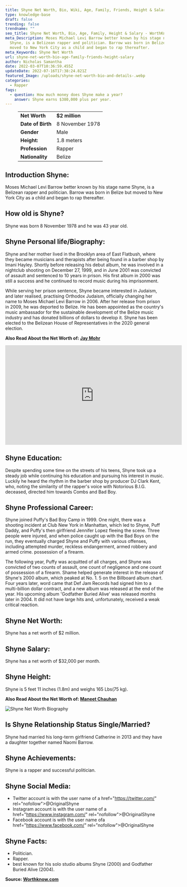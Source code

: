 ```yaml
---
title: Shyne Net Worth, Bio, Wiki, Age, Family, Friends, Height & Salary
type: knowledge-base
draft: false
trending: false
trendname: ""
seo_title: Shyne Net Worth, Bio, Age, Family, Height & Salary - WorthKnow
meta_Description: Moses Michael Levi Barrow better known by his stage name
  Shyne, is a Belizean rapper and politician. Barrow was born in Belize but
  moved to New York City as a child and began to rap thereafter.
meta_Keywords: Shyne Net Worth
url: shyne-net-worth-bio-age-family-friends-height-salary
author: Nicholas Samantha
date: 2022-03-07T10:36:59.455Z
updateDate: 2022-07-16T17:38:24.821Z
featured_Image: /uploads/shyne-net-worth-bio-and-details-.webp
categories:
  - Rapper
faqs:
  - question: How much money does Shyne make a year?
    answer: Shyne earns $380,000 plus per year.
---
```

<figure class="wp-block-table is-style-stripes">
  <table>
    <tbody>
      <tr>
        <td>
          <strong>Net Worth</strong>
        </td>
        <td>
          <strong>$2 million</strong>
        </td>
      </tr>
      <tr>
        <td>
          <strong>Date of Birth</strong>
        </td>
        <td>8 November 1978</td>
      </tr>
      <tr>
        <td>
          <strong>Gender</strong>
        </td>
        <td>Male</td>
      </tr>
      <tr>
        <td>
          <strong>Height:</strong>
        </td>
        <td>1.8 meters</td>
      </tr>
      <tr>
        <td>
          <strong>Profession</strong>
        </td>
        <td>Rapper</td>
      </tr>
      <tr>
        <td>
          <strong>Nationality</strong>
        </td>
        <td>Belize</td>
      </tr>
    </tbody>
  </table>
</figure>

## Introduction Shyne:

Moses Michael Levi Barrow better known by his stage name Shyne, is a Belizean rapper and politician. Barrow was born in Belize but moved to New York City as a child and began to rap thereafter.

## How old is Shyne?

Shyne was born 8 November 1978 and he was 43 year old.

## Shyne Personal life/Biography:

Shyne and her mother lived in the Brooklyn area of ​​East Flatbush, where they became musicians and therapists after being found in a barber shop by Imani Hayley. Shortly before releasing his debut album, he was involved in a nightclub shooting on December 27, 1999, and in June 2001 was convicted of assault and sentenced to 10 years in prison. His first album in 2000 was still a success and he continued to record music during his imprisonment.

While serving her prison sentence, Shyne became interested in Judaism, and later realised, practising Orthodox Judaism, officially changing her name to Moses Michael Levi Barrow in 2006. After her release from prison in 2009, he was deported to Belize. He has been appointed as the country's music ambassador for the sustainable development of the Belize music industry and has donated billions of dollars to develop it. Shyne has been elected to the Belizean House of Representatives in the 2020 general election.

**Also Read About the Net Worth of: <a href="https://worthknow.com/jay-mohr-net-worth-bio-wiki-age-family-friends-height-salary/" target="_blank" rel="noopener">Jay Mohr</a>**

<iframe width="560" height="315" src="https://www.youtube.com/embed/rSsUkuc85vI" title="YouTube video player" frameborder="0" allow="accelerometer; autoplay; clipboard-write; encrypted-media; gyroscope; picture-in-picture" allowfullscreen></iframe>

## Shyne Education:

Despite spending some time on the streets of his teens, Shyne took up a steady job while continuing his education and pursuing his interest in music. Luckily he heard the rhythm in the barber shop by producer DJ Clark Kent, who, noting the similarity of the rapper's voice with Notorious B.I.G. deceased, directed him towards Combs and Bad Boy.

## Shyne Professional Career:

Shyne joined Puffy's Bad Boy Camp in 1999. One night, there was a shooting incident at Club New York in Manhattan, which led to Shyne, Puff Daddy, and Puffy's then girlfriend Jennifer Lopez fleeing the scene. Three people were injured, and when police caught up with the Bad Boys on the run, they eventually charged Shyne and Puffy with various offenses, including attempted murder, reckless endangerment, armed robbery and armed crime. possession of a firearm.

The following year, Puffy was acquitted of all charges, and Shyne was convicted of two counts of assault, one count of negligence and one count of possession of a firearm. Shame helped generate interest in the release of Shyne's 2000 album, which peaked at No. 1. 5 on the Billboard album chart. Four years later, word came that Def Jam Records had signed him to a multi-billion dollar contract, and a new album was released at the end of the year. His upcoming album 'Godfather Buried Alive' was released months later in 2004. It did not have large hits and, unfortunately, received a weak critical reaction.

## Shyne Net Worth:

Shyne has a net worth of $2 million.

## Shyne Salary:

Shyne has a net worth of $32,000 per month.

## Shyne Height:

Shyne is 5 feet 11 inches (1.8m) and weighs 165 Lbs(75 kg).

**Also Read About the Net Worth of: <a href="https://worthknow.com/maneet-chauhan-net-worth-bio-wiki-age-family-friends-height-salary/" target="_blank" rel="noopener">Maneet Chauhan</a>**

![Shyne Net Worth Biography](/uploads/shyne-net-worth.webp)

## Is Shyne Relationship Status Single/Married?

Shyne had married his long-term girlfriend Catherine in 2013 and they have a daughter together named Naomi Barrow.

## Shyne Achievements:

Shyne is a rapper and successful politician.

## Shyne Social Media:

* Twitter account is with the user name of a href="[](https://bbquing.com/)https://twitter.com/" rel="nofollow">@OriginalShyne</a>
* Instagram account is with the user name of a href="[](https://bbquing.com/)[](https://bbquing.com/)https://www.instagram.com/" rel="nofollow">@OriginalShyne</a>
* Facebook account is with the user name ofa href="[](https://bbquing.com/)https://www.facebook.com/" rel="nofollow">@OriginalShyne</a>

## Shyne Facts:

* Politician.
* Rapper.
* best known for his solo studio albums Shyne (2000) and Godfather Buried Alive (2004).

**Source: <a href="https://worthknow.com/" target="_blank" rel="noopener">Worthknow.com</a>**